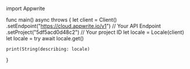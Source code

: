 import Appwrite

func main() async throws {
    let client = Client()
      .setEndpoint("https://cloud.appwrite.io/v1") // Your API Endpoint
      .setProject("5df5acd0d48c2") // Your project ID
    let locale = Locale(client)
    let locale = try await locale.get()

    print(String(describing: locale)
}
